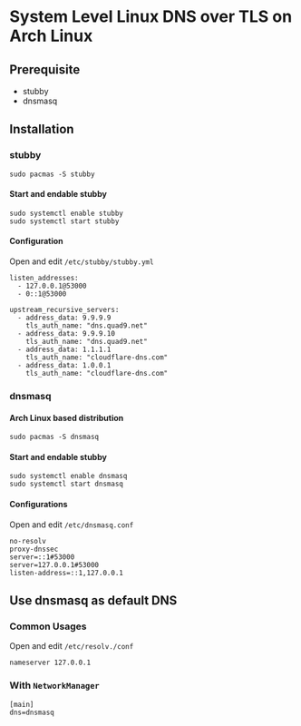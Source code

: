 # System Level Linux DNS over TLS on Arch Linux

## Prerequisite
*  stubby
* dnsmasq


## Installation

### stubby
```
sudo pacmas -S stubby
```
#### Start and endable stubby
```
sudo systemctl enable stubby
sudo systemctl start stubby
```

#### Configuration

Open and edit `/etc/stubby/stubby.yml`

```
listen_addresses:
  - 127.0.0.1@53000
  - 0::1@53000
```
```
upstream_recursive_servers:
  - address_data: 9.9.9.9
    tls_auth_name: "dns.quad9.net"
  - address_data: 9.9.9.10
    tls_auth_name: "dns.quad9.net"
  - address_data: 1.1.1.1
    tls_auth_name: "cloudflare-dns.com"
  - address_data: 1.0.0.1
    tls_auth_name: "cloudflare-dns.com"
```

### dnsmasq

#### Arch Linux based distribution

```
sudo pacmas -S dnsmasq
```
#### Start and endable stubby
```
sudo systemctl enable dnsmasq
sudo systemctl start dnsmasq
```

#### Configurations

Open and edit `/etc/dnsmasq.conf`
```
no-resolv
proxy-dnssec
server=::1#53000
server=127.0.0.1#53000
listen-address=::1,127.0.0.1
```

## Use dnsmasq as default DNS 

### Common Usages

Open and edit `/etc/resolv./conf`
```
nameserver 127.0.0.1
```

### With `NetworkManager`
```
[main]
dns=dnsmasq
```
<!--stackedit_data:
eyJoaXN0b3J5IjpbLTE0NTg0MzgyNDddfQ==
-->